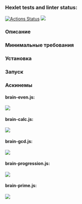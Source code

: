 ### Hexlet tests and linter status:
[![Actions Status](https://github.com/winerar/backend-project-lvl1/workflows/hexlet-check/badge.svg)](https://github.com/winerar/backend-project-lvl1/actions)
<a href="https://codeclimate.com/github/winerar/backend-project-lvl1/maintainability"><img src="https://api.codeclimate.com/v1/badges/4a3c5e7bee43ab6bd5c7/maintainability" /></a>
### Описание

### Минимальные требования

### Установка

### Запуск
### Аскинемы
#### brain-even.js:
<a href="https://asciinema.org/a/510282" target="_blank"><img src="https://asciinema.org/a/510282.svg" /></a>
#### brain-calc.js:
<a href="https://asciinema.org/a/510162" target="_blank"><img src="https://asciinema.org/a/510162.svg" /></a>
#### brain-gcd.js:
<a href="https://asciinema.org/a/510199" target="_blank"><img src="https://asciinema.org/a/510199.svg" /></a>
#### brain-progression.js:
<a href="https://asciinema.org/a/510260" target="_blank"><img src="https://asciinema.org/a/510260.svg" /></a>
#### brain-prime.js:
<a href="https://asciinema.org/a/510275" target="_blank"><img src="https://asciinema.org/a/510275.svg" /></a>